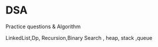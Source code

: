 # DSA
Practice questions &amp; Algorithm

LinkedList,Dp, Recursion,Binary Search , heap, stack ,queue
